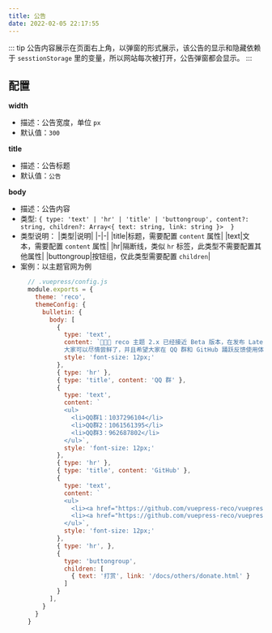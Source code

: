 ```yaml
---
title: 公告
date: 2022-02-05 22:17:55
---
```


::: tip
公告内容展示在页面右上角，以弹窗的形式展示，该公告的显示和隐藏依赖于 `sesstionStorage` 里的变量，所以网站每次被打开，公告弹窗都会显示。
:::

## 配置

**width**

- 描述：公告宽度，单位 `px`
- 默认值：`300`

**title**

- 描述：公告标题
- 默认值：`公告`

**body**

- 描述：公告内容
- 类型: `{
    type: 'text' | 'hr' | 'title' | 'buttongroup',
    content?: string,
    children?: Array<{ text: string, link: string }> 
  }`
- 类型说明：
  |类型|说明|
  |-|-|
  |title|标题，需要配置 `content` 属性|
  |text|文本，需要配置 `content` 属性|
  |hr|隔断线，类似 `hr` 标签，此类型不需要配置其他属性|
  |buttongroup|按钮组，仅此类型需要配置 `children`|
- 案例：以主题官网为例
  ```js
    // .vuepress/config.js
    module.exports = {
      theme: 'reco',
      themeConfig: {
        bulletin: {
          body: [
            {
              type: 'text',
              content: `🎉🎉🎉 reco 主题 2.x 已经接近 Beta 版本，在发布 Latest 版本之前不会再有大的更新，
              大家可以尽情尝鲜了，并且希望大家在 QQ 群和 GitHub 踊跃反馈使用体验，我会在第一时间响应。`,
              style: 'font-size: 12px;'
            },
            { type: 'hr' },
            { type: 'title', content: 'QQ 群' },
            {
              type: 'text',
              content: `
              <ul>
                <li>QQ群1：1037296104</li>
                <li>QQ群2：1061561395</li>
                <li>QQ群3：962687802</li>
              </ul>`,
              style: 'font-size: 12px;'
            },
            { type: 'hr' },
            { type: 'title', content: 'GitHub' },
            {
              type: 'text',
              content: `
              <ul>
                <li><a href="https://github.com/vuepress-reco/vuepress-theme-reco-next/issues">Issues<a/></li>
                <li><a href="https://github.com/vuepress-reco/vuepress-theme-reco-next/discussions/1">Discussions<a/></li>
              </ul>`,
              style: 'font-size: 12px;'
            },
            { type: 'hr', },
            {
              type: 'buttongroup',
              children: [
                { text: '打赏', link: '/docs/others/donate.html' }
              ]
            }
          ],
        }
      }
    }
    ```



